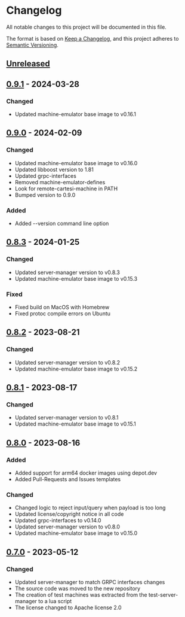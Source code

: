 # Changelog
All notable changes to this project will be documented in this file.

The format is based on [Keep a Changelog](https://keepachangelog.com/en/1.0.0/),
and this project adheres to [Semantic Versioning](https://semver.org/spec/v2.0.0.html).

## [Unreleased]

## [0.9.1] - 2024-03-28
### Changed
- Updated machine-emulator base image to v0.16.1

## [0.9.0] - 2024-02-09
### Changed
- Updated machine-emulator base image to v0.16.0
- Updated libboost version to 1.81
- Updated grpc-interfaces
- Removed machine-emulator-defines
- Look for remote-cartesi-machine in PATH
- Bumped version to 0.9.0

### Added
- Added \-\-version command line option

## [0.8.3] - 2024-01-25
### Changed
- Updated server-manager version to v0.8.3
- Updated machine-emulator base image to v0.15.3

### Fixed
- Fixed build on MacOS with Homebrew
- Fixed protoc compile errors on Ubuntu

## [0.8.2] - 2023-08-21
### Changed
- Updated server-manager version to v0.8.2
- Updated machine-emulator base image to v0.15.2

## [0.8.1] - 2023-08-17
### Changed
- Updated server-manager version to v0.8.1
- Updated machine-emulator base image to v0.15.1

## [0.8.0] - 2023-08-16
### Added
- Added support for arm64 docker images using depot.dev
- Added Pull-Requests and Issues templates

### Changed
- Changed logic to reject input/query when payload is too long
- Updated license/copyright notice in all code
- Updated grpc-interfaces to v0.14.0
- Updated server-manager version to v0.8.0
- Updated machine-emulator base image to v0.15.0

## [0.7.0] - 2023-05-12
### Changed
- Updated server-manager to match GRPC interfaces changes
- The source code was moved to the new repository
- The creation of test machines was extracted from the test-server-manager to a lua script
- The license changed to Apache license 2.0

[Unreleased]: https://github.com/cartesi/server-manager/compare/v0.9.1...HEAD
[0.9.1]: https://github.com/cartesi/server-manager/releases/tag/v0.9.1
[0.9.0]: https://github.com/cartesi/server-manager/releases/tag/v0.9.0
[0.8.3]: https://github.com/cartesi/server-manager/releases/tag/v0.8.3
[0.8.2]: https://github.com/cartesi/server-manager/releases/tag/v0.8.2
[0.8.1]: https://github.com/cartesi/server-manager/releases/tag/v0.8.1
[0.8.0]: https://github.com/cartesi/server-manager/releases/tag/v0.8.0
[0.7.0]: https://github.com/cartesi/server-manager/releases/tag/v0.7.0
